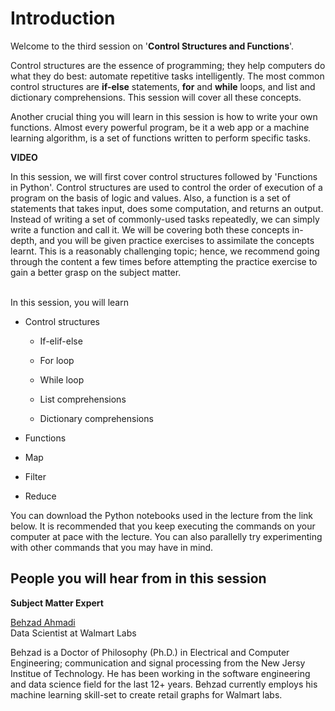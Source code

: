 # Introduction

Welcome to the third session on '**Control Structures and Functions**'. 

Control structures are the essence of programming; they help computers do what they do best: automate repetitive tasks intelligently. The most common control structures are **if-else** statements, **for** and **while** loops, and list and dictionary comprehensions. This session will cover all these concepts.

Another crucial thing you will learn in this session is how to write your own functions. Almost every powerful program, be it a web app or a machine learning algorithm, is a set of functions written to perform specific tasks.

**VIDEO**

In this session, we will first cover control structures followed by 'Functions in Python'. Control structures are used to control the order of execution of a program on the basis of logic and values. Also, a function is a set of statements that takes input, does some computation, and returns an output. Instead of writing a set of commonly-used tasks repeatedly, we can simply write a function and call it. We will be covering both these concepts in-depth, and you will be given practice exercises to assimilate the concepts learnt. This is a reasonably challenging topic; hence, we recommend going through the content a few times before attempting the practice exercise to gain a better grasp on the subject matter.  
 

In this session, you will learn

- Control structures
  
  - If-elif-else
  
  - For loop
  
  - While loop
  
  - List comprehensions
  
  - Dictionary comprehensions

- Functions

- Map

- Filter

- Reduce

You can download the Python notebooks used in the lecture from the link below. It is recommended that you keep executing the commands on your computer at pace with the lecture. You can also parallelly try experimenting with other commands that you may have in mind.  



## People you will hear from in this session

**Subject Matter Expert**

[Behzad Ahmadi](https://www.linkedin.com/in/behzad-ahmadi)  
Data Scientist at Walmart Labs

Behzad is a Doctor of Philosophy (Ph.D.) in Electrical and Computer Engineering; communication and signal processing from the New Jersy Institue of Technology. He has been working in the software engineering and data science field for the last 12+ years. Behzad currently employs his machine learning skill-set to create retail graphs for Walmart labs.
